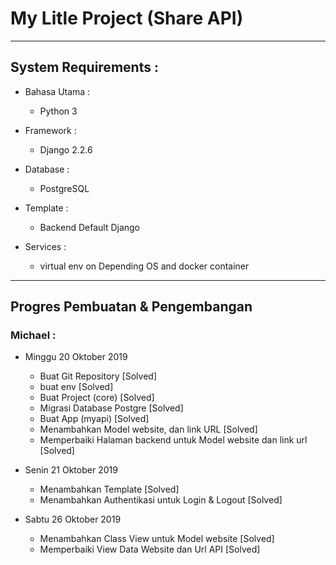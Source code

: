 # My Litle Project (Share API)
-------------------------------------------------------------------------------

## System Requirements :
* Bahasa Utama :
  - Python 3

* Framework :
  - Django 2.2.6

* Database :
  - PostgreSQL

* Template :
  - Backend Default Django

* Services :
  - virtual env on Depending OS and docker container


----------------------------------------------------

## Progres Pembuatan & Pengembangan

### Michael :

  * Minggu 20 Oktober 2019
    - Buat Git Repository [Solved]
    - buat env [Solved]
    - Buat Project (core) [Solved]
    - Migrasi Database Postgre [Solved]
    - Buat App (myapi) [Solved]
    - Menambahkan Model website, dan link URL [Solved]
    - Memperbaiki Halaman backend untuk Model website dan link url [Solved]

  * Senin 21 Oktober 2019
    - Menambahkan Template [Solved]
    - Menambahkan Authentikasi untuk Login & Logout [Solved]
  
  * Sabtu 26 Oktober 2019
    - Menambahkan Class View untuk Model website [Solved]
    - Memperbaiki View Data Website dan Url API [Solved]

    

